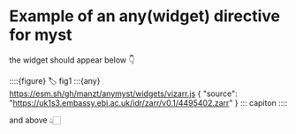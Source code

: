 # Example of an any(widget) directive for myst

the widget should appear below 👇

::::{figure}
:label: fig1
:::{any} https://esm.sh/gh/manzt/anymyst/widgets/vizarr.js
{
  "source": "https://uk1s3.embassy.ebi.ac.uk/idr/zarr/v0.1/4495402.zarr"
}
:::
capiton
::::

and above 👆🏻
